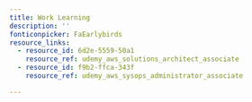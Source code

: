 ```yaml
---
title: Work Learning
description: ''
fonticonpicker: FaEarlybirds
resource_links:
  - resource_id: 6d2e-5559-50a1
    resource_ref: udemy_aws_solutions_architect_associate
  - resource_id: f9b2-ffca-343f
    resource_ref: udemy_aws_sysops_administrator_associate

---
```






